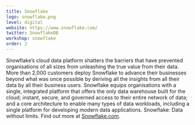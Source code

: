 ```yaml
---
title: Snowflake
logo: snowflake.png
level: digital
website: https://www.snowflake.com/
twitter: SnowflakeDB 
workshop: snowflake
order: 2
---
```


Snowflake’s cloud data platform shatters the barriers that have prevented organisations of all sizes from unleashing the true value from their data. More than 2,000 customers deploy Snowflake to advance their businesses beyond what was once possible by deriving all the insights from all their data by all their business users. Snowflake equips organisations with a single, integrated platform that offers the only data warehouse built for the cloud; instant, secure, and governed access to their entire network of data; and a core architecture to enable many types of data workloads, including a single platform for developing modern data applications. Snowflake: Data without limits. Find out more at [Snowflake.com](https://snowflake.com).
